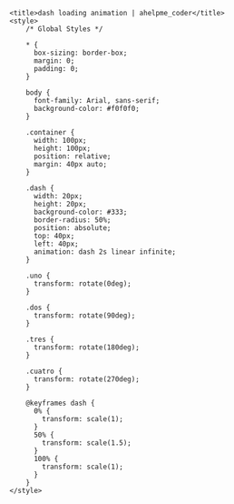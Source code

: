<!DOCTYPE html>
<html lang="en">
    
<head>
    <meta charset="UTF-8">
    <meta name="viewport" content="width=device-width, initial-scale=1.0">

    <title>dash loading animation | ahelpme_coder</title>
    <style>
        /* Global Styles */

        * {
          box-sizing: border-box;
          margin: 0;
          padding: 0;
        }

        body {
          font-family: Arial, sans-serif;
          background-color: #f0f0f0;
        }

        .container {
          width: 100px;
          height: 100px;
          position: relative;
          margin: 40px auto;
        }

        .dash {
          width: 20px;
          height: 20px;
          background-color: #333;
          border-radius: 50%;
          position: absolute;
          top: 40px;
          left: 40px;
          animation: dash 2s linear infinite;
        }

        .uno {
          transform: rotate(0deg);
        }

        .dos {
          transform: rotate(90deg);
        }

        .tres {
          transform: rotate(180deg);
        }

        .cuatro {
          transform: rotate(270deg);
        }

        @keyframes dash {
          0% {
            transform: scale(1);
          }
          50% {
            transform: scale(1.5);
          }
          100% {
            transform: scale(1);
          }
        }
    </style>
</head>

<body>
    <div class="container">
        <div class="dash uno"></div>
        <div class="dash dos"></div>
        <div class="dash tres"></div>
        <div class="dash cuatro"></div>
    </div>
</body>
</html>
